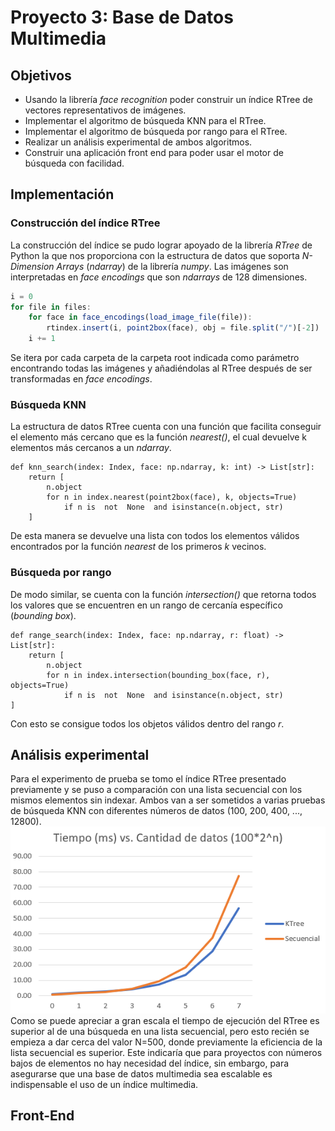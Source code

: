 # Proyecto 3: Base de Datos Multimedia
## Objetivos
* Usando la librería _face recognition_ poder construir un índice RTree de vectores representativos de imágenes.
* Implementar el algoritmo de búsqueda KNN para el RTree. 
* Implementar el algoritmo de búsqueda por rango para el RTree.
* Realizar un análisis experimental de ambos algoritmos.
* Construir una aplicación front end para poder usar el motor de búsqueda con facilidad.
## Implementación
### Construcción del índice RTree
La construcción del índice se pudo lograr apoyado de la librería _RTree_ de Python la que nos proporciona con la estructura de datos que soporta _N-Dimension Arrays_ (_ndarray_) de la librería _numpy_. Las imágenes son interpretadas en _face encodings_ que son _ndarrays_ de 128 dimensiones.
```javascript
i = 0
for file in files:
	for face in face_encodings(load_image_file(file)):
		rtindex.insert(i, point2box(face), obj = file.split("/")[-2])
	i += 1
```
Se itera por cada carpeta de la carpeta root indicada como parámetro encontrando todas las imágenes y añadiéndolas al RTree después de ser transformadas en _face encodings_.
### Búsqueda KNN
La estructura de datos RTree cuenta con una función que facilita conseguir el elemento más cercano que es la función _nearest()_, el cual devuelve k elementos más cercanos a un _ndarray_.
```
def knn_search(index: Index, face: np.ndarray, k: int) -> List[str]:
	return [
		n.object
		for n in index.nearest(point2box(face), k, objects=True)
			if n is  not  None  and isinstance(n.object, str)
	]
```
De esta manera se devuelve una lista con todos los elementos válidos encontrados por la función _nearest_ de los primeros _k_ vecinos.
### Búsqueda por rango
De modo similar, se cuenta con la función _intersection()_ que retorna todos los valores que se encuentren en un rango de cercanía específico (_bounding box_).
```
def range_search(index: Index, face: np.ndarray, r: float) -> List[str]:
	return [
		n.object
		for n in index.intersection(bounding_box(face, r), objects=True)
			if n is  not  None  and isinstance(n.object, str)
]
```
Con esto se consigue todos los objetos válidos dentro del rango _r_.
## Análisis experimental
Para el experimento de prueba se tomo el índice RTree presentado previamente y se puso a comparación con una lista secuencial con los mismos elementos sin indexar. Ambos van a ser sometidos a varias pruebas de búsqueda KNN con diferentes números de datos (100, 200, 400, ..., 12800). 
![KNN RTree vs Secuencial](images/image1.PNG)
Como se puede apreciar a gran escala el tiempo de ejecución del RTree es superior al de una búsqueda en una lista secuencial, pero esto recién se empieza a dar cerca del valor N=500, donde previamente la eficiencia de la lista secuencial es superior. Este indicaría que para proyectos con números bajos de elementos no hay necesidad del índice, sin embargo, para asegurarse que una base de datos multimedia sea escalable es indispensable el uso de un índice multimedia.
## Front-End